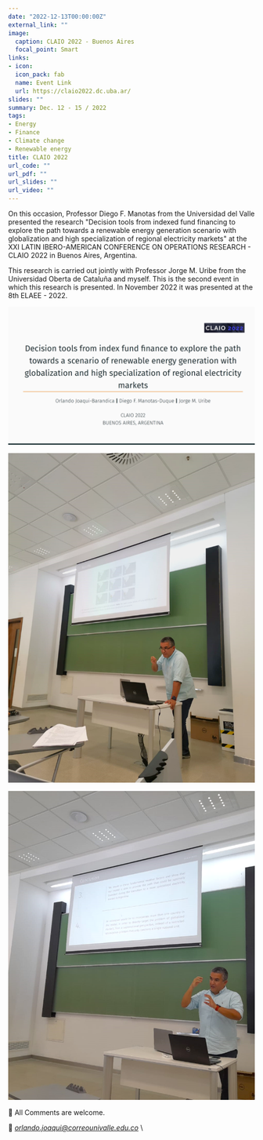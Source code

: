 ```yaml
---
date: "2022-12-13T00:00:00Z"
external_link: ""
image:
  caption: CLAIO 2022 - Buenos Aires
  focal_point: Smart
links:
- icon: 
  icon_pack: fab
  name: Event Link
  url: https://claio2022.dc.uba.ar/
slides: ""
summary: Dec. 12 - 15 / 2022
tags:
- Energy
- Finance
- Climate change
- Renewable energy
title: CLAIO 2022
url_code: ""
url_pdf: ""
url_slides: ""
url_video: ""
---
```



On this occasion, Professor Diego F. Manotas from the Universidad del Valle presented the research "Decision tools from indexed fund financing to explore the path towards a renewable energy generation scenario with globalization and high specialization of regional electricity markets" at the XXI LATIN IBERO-AMERICAN CONFERENCE ON
OPERATIONS RESEARCH - CLAIO 2022 in Buenos Aires, Argentina.

This research is carried out jointly with Professor Jorge M. Uribe from the Universidad Oberta de Cataluña and myself. This is the second event in which this research is presented. In November 2022 it was presented at the 8th ELAEE - 2022.




![png](./claio1.png)

![png](./claio2.png)

![png](./claio3.png)



👋 All Comments are welcome. 

📩 *orlando.joaqui@correounivalle.edu.co* \









